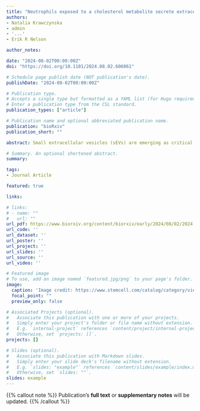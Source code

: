 ```yaml
---
title: "Neutrophils exposed to a cholesterol metabolite secrete extracellular vesicles that promote epithelial-mesenchymal transition and stemness in breast cancer cells"
authors:
- Natalia Krawczynska
- admin
- '...'
- Erik R Nelson

author_notes:

date: "2024-08-02T00:00:00Z"
doi: "https://doi.org/10.1101/2024.08.02.606061"

# Schedule page publish date (NOT publication's date).
publishDate: "2024-08-02T00:00:00Z"

# Publication type.
# Accepts a single type but formatted as a YAML list (for Hugo requirements).
# Enter a publication type from the CSL standard.
publication_types: ["article"]

# Publication name and optional abbreviated publication name.
publication: "bioRxiv"
publication_short: ""

abstract: Small extracellular vesicles (sEVs) are emerging as critical mediators of intercellular communication in the tumor microenvironment (TME). Here, we investigate the mechanisms by which sEVs derived from neutrophils treated with the cholesterol metabolite, 27-hydroxycholesterol (27HC), influence breast cancer progression. sEVs released from 27HC treated neutrophils enhance epithelial-mesenchymal transition (EMT) and stem-like properties in breast cancer cells, resulting in loss of adherence, increased migratory capacity and resistance to cytotoxic chemotherapy. Decreased microRNAs (miRs) within the sEVs resulted in activation of the WNT/β-catenin signaling pathway in recipient cells and suggest that this may be a predominant pathway for stem-like phenotype and EMT. Our findings underscore a novel mechanism by which 27HC-modulated neutrophils contribute to breast cancer pathophysiology through EV-mediated intercellular communication, suggesting potential therapeutic targets in cancer treatment.

# Summary. An optional shortened abstract.
summary: 

tags:
- Journal Article

featured: true

links:

# links:
# - name: ""
#   url: ""
url_pdf: https://www.biorxiv.org/content/biorxiv/early/2024/08/02/2024.08.02.606061.full.pdf
url_code: ''
url_dataset: ''
url_poster: ''
url_project: ''
url_slides: ''
url_source: ''
url_video: ''

# Featured image
# To use, add an image named `featured.jpg/png` to your page's folder. 
image:
  caption: 'Image credit: https://www.stemcell.com/catalog/category/view/s/overview/id/1057/'
  focal_point: ""
  preview_only: false

# Associated Projects (optional).
#   Associate this publication with one or more of your projects.
#   Simply enter your project's folder or file name without extension.
#   E.g. `internal-project` references `content/project/internal-project/index.md`.
#   Otherwise, set `projects: []`.
projects: []

# Slides (optional).
#   Associate this publication with Markdown slides.
#   Simply enter your slide deck's filename without extension.
#   E.g. `slides: "example"` references `content/slides/example/index.md`.
#   Otherwise, set `slides: ""`.
slides: example
---
```


{{% callout note %}}
Publication’s **full text** or **supplementary notes** will be updated.
{{% /callout %}}

